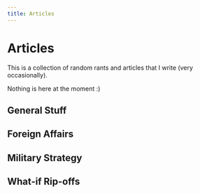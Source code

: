 ```yaml
---
title: Articles
---
```


# Articles
This is a collection of random rants and articles that I write (very occasionally).

Nothing is here at the moment :)


## General Stuff







## Foreign Affairs






## Military Strategy







## What-if Rip-offs





















